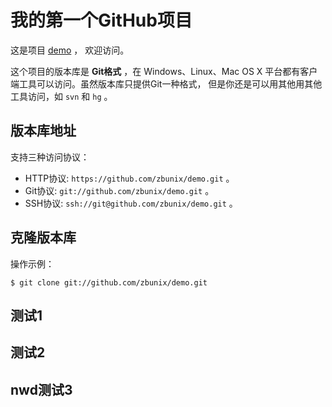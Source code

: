 ﻿# 我的第一个GitHub项目

这是项目 [demo](https://github.com/zbunix/demo) ，
欢迎访问。

这个项目的版本库是 **Git格式** ，在 Windows、Linux、Mac OS X
平台都有客户端工具可以访问。虽然版本库只提供Git一种格式，
但是你还是可以用其他用其他工具访问，如 ``svn`` 和 ``hg`` 。

## 版本库地址

支持三种访问协议：

* HTTP协议: `https://github.com/zbunix/demo.git` 。
* Git协议: `git://github.com/zbunix/demo.git` 。
* SSH协议: `ssh://git@github.com/zbunix/demo.git` 。

## 克隆版本库

操作示例：

    $ git clone git://github.com/zbunix/demo.git
    
## 测试1

## 测试2

## nwd测试3

